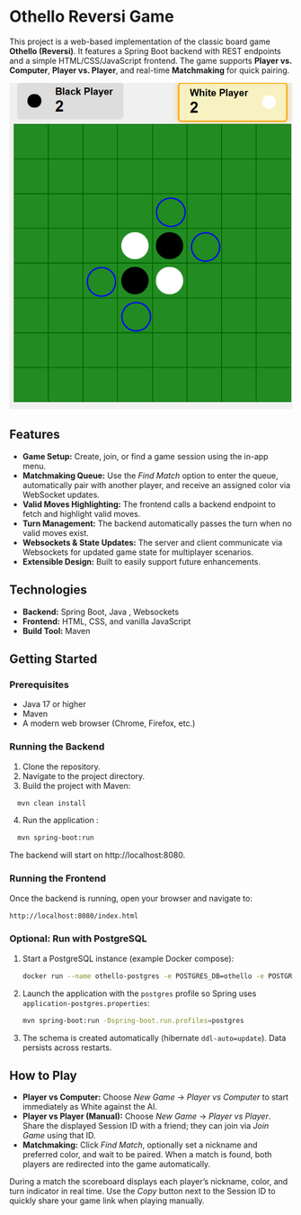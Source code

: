# Othello Reversi Game

This project is a web-based implementation of the classic board game **Othello (Reversi)**. It features a Spring Boot backend with REST endpoints and a simple HTML/CSS/JavaScript frontend. The game supports **Player vs. Computer**, **Player vs. Player**, and real-time **Matchmaking** for quick pairing.

<p align="center">
  <img src="images/screenshot.png" alt="Othello App Screenshot">
</p>


## Features

- **Game Setup:** Create, join, or find a game session using the in-app menu.
- **Matchmaking Queue:** Use the *Find Match* option to enter the queue, automatically pair with another player, and receive an assigned color via WebSocket updates.
- **Valid Moves Highlighting:** The frontend calls a backend endpoint to fetch and highlight valid moves.
- **Turn Management:** The backend automatically passes the turn when no valid moves exist.
- **Websockets & State Updates:** The server and client communicate via Websockets for updated game state for multiplayer scenarios.
- **Extensible Design:** Built to easily support future enhancements.

## Technologies

- **Backend:** Spring Boot, Java , Websockets
- **Frontend:** HTML, CSS, and vanilla JavaScript
- **Build Tool:** Maven

## Getting Started

### Prerequisites

- Java 17 or higher
- Maven
- A modern web browser (Chrome, Firefox, etc.)

### Running the Backend

1. Clone the repository.
2. Navigate to the project directory.
3. Build the project with Maven:
```bash
  mvn clean install
```
4. Run the application :
```bash
  mvn spring-boot:run
```
The backend will start on http://localhost:8080. 

### Running the Frontend
Once the backend is running, open your browser and navigate to:
```bash
http://localhost:8080/index.html

```

### Optional: Run with PostgreSQL

1. Start a PostgreSQL instance (example Docker compose):
   ```bash
   docker run --name othello-postgres -e POSTGRES_DB=othello -e POSTGRES_USER=othello -e POSTGRES_PASSWORD=othello -p 5432:5432 -d postgres:15
   ```
2. Launch the application with the `postgres` profile so Spring uses `application-postgres.properties`:
   ```bash
   mvn spring-boot:run -Dspring-boot.run.profiles=postgres
   ```
3. The schema is created automatically (hibernate `ddl-auto=update`). Data persists across restarts.

## How to Play

- **Player vs Computer:** Choose *New Game* → *Player vs Computer* to start immediately as White against the AI.
- **Player vs Player (Manual):** Choose *New Game* → *Player vs Player*. Share the displayed Session ID with a friend; they can join via *Join Game* using that ID.
- **Matchmaking:** Click *Find Match*, optionally set a nickname and preferred color, and wait to be paired. When a match is found, both players are redirected into the game automatically.

During a match the scoreboard displays each player’s nickname, color, and turn indicator in real time. Use the *Copy* button next to the Session ID to quickly share your game link when playing manually.
